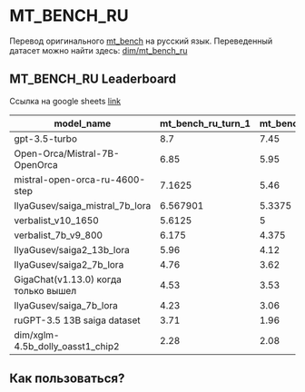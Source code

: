 # MT_BENCH_RU

Перевод оригинального [mt_bench](https://huggingface.co/datasets/dim/mt_bench_en) на русский язык. 
Переведенный датасет можно найти здесь: [dim/mt_bench_ru](https://huggingface.co/datasets/dim/mt_bench_ru)

## MT_BENCH_RU Leaderboard
Ссылка на google sheets [link](https://docs.google.com/spreadsheets/d/1aRZiYCjtHSjl_aw8fukKAcjpoNvknL9HwlmNveWeQ0E/edit?usp=sharing)

|model_name                          |mt_bench_ru_turn_1|mt_bench_ru_turn_2|mt_bench_ru_avg|score_date|
|------------------------------------|------------------|------------------|---------------|----------|
|gpt-3.5-turbo                       |8.7               |7.45              |8.075          |31.08.2023|
|Open-Orca/Mistral-7B-OpenOrca       |6.85              |5.95              |6.4            |15.12.2023|
|mistral-open-orca-ru-4600-step      |7.1625            |5.46              |6.31125        |15.12.2023|
|IlyaGusev/saiga_mistral_7b_lora     |6.567901          |5.3375            |5.9527005      |15.12.2023|
|verbalist_v10_1650                  |5.6125            |5                 |5.30625        |15.12.2023|
|verbalist_7b_v9_800                 |6.175             |4.375             |5.275          |15.12.2023|
|IlyaGusev/saiga2_13b_lora           |5.96              |4.12              |5.04           |31.08.2023|
|IlyaGusev/saiga2_7b_lora            |4.76              |3.62              |4.19           |31.08.2023|
|GigaChat(v1.13.0) когда только вышел|4.53              |3.53              |4.03           |31.08.2023|
|IlyaGusev/saiga_7b_lora             |4.23              |3.06              |3.645          |31.08.2023|
|ruGPT-3.5 13B saiga dataset         |3.71              |1.96              |2.835          |31.08.2023|
|dim/xglm-4.5b_dolly_oasst1_chip2    |2.28              |2.08              |2.18           |31.08.2023|


## Как пользоваться?

